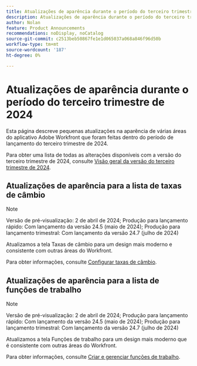 ```yaml
---
title: Atualizações de aparência durante o período do terceiro trimestre de 2024
description: Atualizações de aparência durante o período do terceiro trimestre de 2024
author: Nolan
feature: Product Announcements
recommendations: noDisplay, noCatalog
source-git-commit: c2513beb50867fe1e1d065037a068a846f96d50b
workflow-type: tm+mt
source-wordcount: '187'
ht-degree: 0%

---
```


# Atualizações de aparência durante o período do terceiro trimestre de 2024

Esta página descreve pequenas atualizações na aparência de várias áreas do aplicativo Adobe Workfront que foram feitas dentro do período de lançamento do terceiro trimestre de 2024.

Para obter uma lista de todas as alterações disponíveis com a versão do terceiro trimestre de 2024, consulte [Visão geral da versão do terceiro trimestre de 2024](/help/quicksilver/product-announcements/product-releases/24-q3-release-activity/24-q3-release-overview.md).

## Atualizações de aparência para a lista de taxas de câmbio

>[!NOTE]
>
>Versão de pré-visualização: 2 de abril de 2024; Produção para lançamento rápido: Com lançamento da versão 24.5 (maio de 2024); Produção para lançamento trimestral: Com lançamento da versão 24.7 (julho de 2024)

Atualizamos a tela Taxas de câmbio para um design mais moderno e consistente com outras áreas do Workfront.

Para obter informações, consulte [Configurar taxas de câmbio](/help/quicksilver/administration-and-setup/manage-workfront/exchange-rates/set-up-exchange-rates.md).

## Atualizações de aparência para a lista de funções de trabalho

>[!NOTE]
>
>Versão de pré-visualização: 2 de abril de 2024; Produção para lançamento rápido: Com lançamento da versão 24.5 (maio de 2024); Produção para lançamento trimestral: Com lançamento da versão 24.7 (julho de 2024)

Atualizamos a tela Funções de trabalho para um design mais moderno que é consistente com outras áreas do Workfront.

Para obter informações, consulte [Criar e gerenciar funções de trabalho](/help/quicksilver/administration-and-setup/set-up-workfront/organizational-setup/create-manage-job-roles.md).
